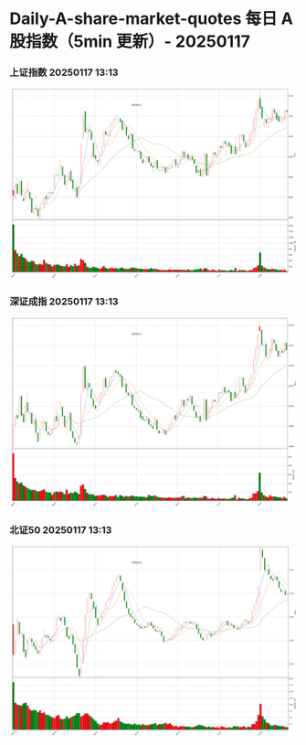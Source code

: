 
# Daily-A-share-market-quotes 每日 A 股指数（5min 更新）- 20250117

### 上证指数 20250117 13:13
![](./fig/2025/1/20250117-sh000001.png)

### 深证成指 20250117 13:13
![](./fig/2025/1/20250117-sz399001.png)

### 北证50 20250117 13:13
![](./fig/2025/1/20250117-bj899050.png)
